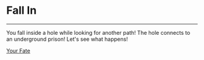 # Fall In 

---

You fall inside a hole while looking for another path! The hole connects to an underground prison! Let's see what happens!

[Your Fate](prison.md)